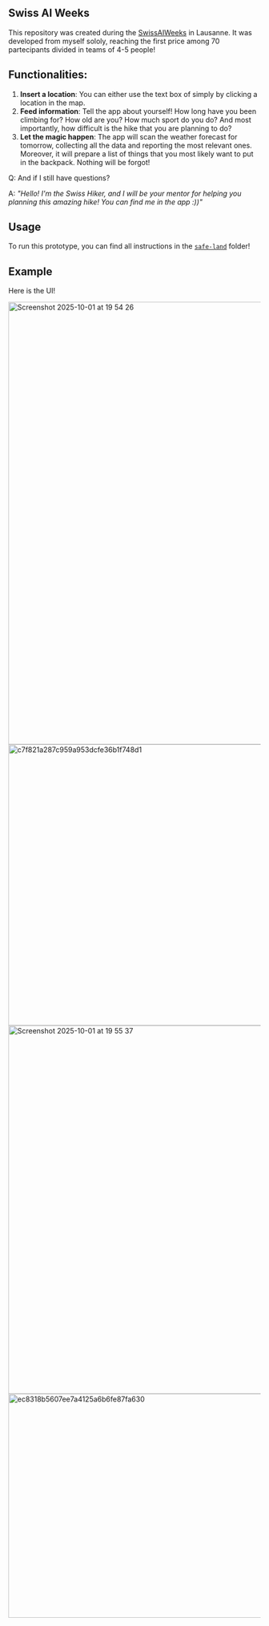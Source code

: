 ## Swiss AI Weeks
This repository was created during the [SwissAIWeeks](https://swiss-ai-weeks.ch/) in Lausanne. It was developed from myself sololy, reaching the first price among 70 partecipants divided in teams of 4-5 people!

## Functionalities:
1. **Insert a location**: You can either use the text box of simply by clicking a location in the map.
2. **Feed information**: Tell the app about yourself! How long have you been climbing for? How old are you? How much sport do you do? And most importantly, how difficult is the hike that you are planning to do?
3. **Let the magic happen**: The app will scan the weather forecast for tomorrow, collecting all the data and reporting the most relevant ones. Moreover, it will prepare a list of things that you most likely want to put in the backpack. Nothing will be forgot! 

Q: And if I still have questions?

A: *"Hello! I'm the Swiss Hiker, and I will be your mentor for helping you planning this amazing hike! You can find me in the app :))"*

## Usage
To run this prototype, you can find all instructions in the [`safe-land`](https://github.com/MarognaLorenzo/swissAIWeeks/tree/main/safe-land) folder!

## Example
Here is the UI!

<img width="960" height="883" alt="Screenshot 2025-10-01 at 19 54 26" src="https://github.com/user-attachments/assets/577843c9-744c-487b-8786-897e4d2b20bf" />

<img width="1826" height="561" alt="c7f821a287c959a953dcfe36b1f748d1" src="https://github.com/user-attachments/assets/a6a3aad9-aade-4e69-b051-366d9e7d8106" />

<img width="572" height="735" alt="Screenshot 2025-10-01 at 19 55 37" src="https://github.com/user-attachments/assets/346a5da9-9816-4ef6-a6dd-3798cb6aa628" />

<img width="1078" height="447" alt="ec8318b5607ee7a4125a6b6fe87fa630" src="https://github.com/user-attachments/assets/071c576f-a3c5-4ac2-8eb6-ab3752fcb376" />
